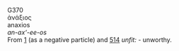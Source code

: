 G370  
ἀνάξιος  
anaxios  
*an-ax‘-ee-os*  
From [1](g0001) (as a negative particle) and [514](g0514) *unfit:* -
unworthy.  
